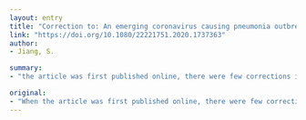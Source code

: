 ```yaml
---
layout: entry
title: "Correction to: An emerging coronavirus causing pneumonia outbreak in Wuhan, China: calling for developing therapeutic and prophylactic strategies (Emerging Microbes & Infections, (2020), 9, 1, (275-277), 10.1080/22221751.2020.1723441)"
link: "https://doi.org/10.1080/22221751.2020.1737363"
author:
- Jiang, S.

summary:
- "the article was first published online, there were few corrections in Figure 1. Figure 1 has now been corrected in online. The article was originally published online in Figure 1.. It was not published online but there were some corrections. In Figure 1 it was published online and now has been corrected.. This is now being corrected online.. It is now the first time the article has been published online. It has been updated in figures 1 in figures. Click here for the latest update.. Click the link to the figure 1 was published in Figure 1, there were. There were few corrects in figure 1 in the figure."

original:
- "When the article was first published online, there were few corrections in Figure 1. This has now been corrected in online."
---
```


